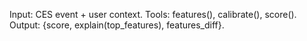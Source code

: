 Input: CES event + user context.
Tools: features(), calibrate(), score().
Output: {score, explain(top_features), features_diff}.

